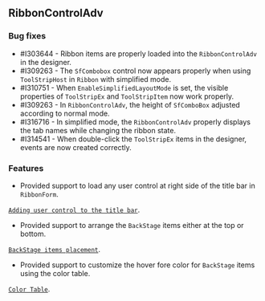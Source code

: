 ## RibbonControlAdv

### Bug fixes

* \#I303644 - Ribbon items are properly loaded into the `RibbonControlAdv` in the designer.
* \#I309263 - The `SfCombobox` control now appears properly when using `ToolStripHost` in `Ribbon` with simplified mode.
* \#I310751 - When `EnableSimplifiedLayoutMode` is set, the visible properties of `ToolStripEx` and `ToolStripItem` now work properly.
* \#I309263 - In `RibbonControlAdv`, the height of `SfComboBox` adjusted according to normal mode. 
* \#I316716 - In simplified mode, the `RibbonControlAdv` properly displays the tab names while changing the ribbon state.
* \#I314541 - When double-click the `ToolStripEx` items in the designer, events are now created correctly.

### Features

* Provided support to load any user control at right side of the title bar in `RibbonForm`.

[`Adding user control to the title bar`](https://help.syncfusion.com/windowsforms/ribbon/ribbon-form#adding-user-control-to-the-title-bar).

* Provided support to arrange the `BackStage` items either at the top or bottom.

[`BackStage items placement`](https://help.syncfusion.com/windowsforms/ribbon/backstage#backstage-items-placement).

* Provided support to customize the hover fore color for `BackStage` items using the color table.

[`Color Table`](https://help.syncfusion.com/windowsforms/ribbon/appearance#color-table).